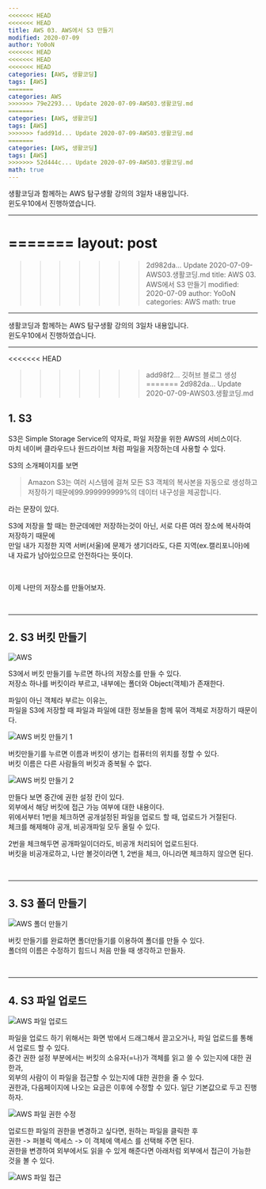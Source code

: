 ```yaml
---
<<<<<<< HEAD
<<<<<<< HEAD
title: AWS 03. AWS에서 S3 만들기
modified: 2020-07-09
author: Yo0oN
<<<<<<< HEAD
<<<<<<< HEAD
<<<<<<< HEAD
categories: [AWS, 생활코딩]
tags: [AWS]
=======
categories: AWS
>>>>>>> 79e2293... Update 2020-07-09-AWS03.생활코딩.md
=======
categories: [AWS, 생활코딩]
tags: [AWS]
>>>>>>> fadd91d... Update 2020-07-09-AWS03.생활코딩.md
=======
categories: [AWS, 생활코딩]
tags: [AWS]
>>>>>>> 52d444c... Update 2020-07-09-AWS03.생활코딩.md
math: true
---
```


생활코딩과 함께하는 AWS 탐구생활 강의의 3일차 내용입니다.<br>
윈도우10에서 진행하였습니다.

<hr>

=======
layout: post
=======
>>>>>>> 2d982da... Update 2020-07-09-AWS03.생활코딩.md
title: AWS 03. AWS에서 S3 만들기
modified: 2020-07-09
author: Yo0oN
categories: AWS
math: true
---

생활코딩과 함께하는 AWS 탐구생활 강의의 3일차 내용입니다.<br>
윈도우10에서 진행하였습니다.

<hr>

<<<<<<< HEAD

>>>>>>> add98f2... 깃허브 블로그 생성
=======
>>>>>>> 2d982da... Update 2020-07-09-AWS03.생활코딩.md
## 1. S3

S3은 Simple Storage Service의 약자로, 파일 저장을 위한 AWS의 서비스이다.<br>
마치 네이버 클라우드나 원드라이브 처럼 파일을 저장하는데 사용할 수 있다.

S3의 소개페이지를 보면<br>

> Amazon S3는 여러 시스템에 걸쳐 모든 S3 객체의 복사본을 자동으로 생성하고 저장하기 때문에99.999999999%의 데이터 내구성을 제공합니다.

라는 문장이 있다.<br>

S3에 저장을 할 때는 한군데에만 저장하는것이 아닌, 서로 다른 여러 장소에 복사하여 저장하기 때문에<br>
만일 내가 지정한 지역 서버(서울)에 문제가 생기더라도, 다른 지역(ex.캘리포니아)에 내 자료가 남아있으므로 안전하다는 뜻이다.

<br>

이제 나만의 저장소를 만들어보자.

<br>

<hr>

## 2. S3 버킷 만들기

![AWS](/images/posts/AWS/03/01.jpg)

S3에서 버킷 만들기를 누르면 하나의 저장소를 만들 수 있다.<br>
저장소 하나를 버킷이라 부르고, 내부에는 폴더와 Object(객체)가 존재한다.


파일이 아닌 객체라 부르는 이유는,<br>
파일을 S3에 저장할 때 파일과 파일에 대한 정보들을 함께 묶어 객체로 저장하기 때문이다.


![AWS 버킷 만들기 1](/images/posts/AWS/03/02.jpg "AWS 버킷 만들기 1")

버킷만들기를 누르면 이름과 버킷이 생기는 컴퓨터의 위치를 정할 수 있다.<br>
버킷 이름은 다른 사람들의 버킷과 중복될 수 없다.<br>

![AWS 버킷 만들기 2](/images/posts/AWS/03/03.jpg "AWS 버킷 만들기 2")

만들다 보면 중간에 권한 설정 칸이 있다.<br>
외부에서 해당 버킷에 접근 가능 여부에 대한 내용이다.<br>
위에서부터 1번을 체크하면 공개설정된 파일을 업로드 할 때, 업로드가 거절된다.<br>
체크를 해제해야 공개, 비공개파일 모두 올릴 수 있다.

2번을 체크해두면 공개파일이더라도, 비공개 처리되어 업로드된다.<br>
버킷을 비공개로하고, 나만 볼것이라면 1, 2번을 체크, 아니라면 체크하지 않으면 된다.<br>

<br>

<hr>

## 3. S3 폴더 만들기

![AWS 폴더 만들기](/images/posts/AWS/03/04.jpg "AWS 폴더 만들기")

버킷 만들기를 완료하면 폴더만들기를 이용하여 폴더를 만들 수 있다.<br>
폴더의 이름은 수정하기 힘드니 처음 만들 때 생각하고 만들자.<br>

<br>

<hr>

## 4. S3 파일 업로드

![AWS 파일 업로드](/images/posts/AWS/03/05.jpg "AWS 파일 업로드")

파일을 업로드 하기 위해서는 화면 밖에서 드래그해서 끌고오거나, 파일 업로드를 통해서 업로드 할 수 있다.<br>
중간 권한 설정 부분에서는 버킷의 소유자(=나)가 객체를 읽고 쓸 수 있는지에 대한 권한과,<br>
외부의 사람이 이 파일을 접근할 수 있는지에 대한 권한을 줄 수 있다.<br>
권한과, 다음페이지에 나오는 요금은 이후에 수정할 수 있다. 일단 기본값으로 두고 진행하자.<br>

![AWS 파일 권한 수정](/images/posts/AWS/03/06.jpg "AWS 파일 권한 수정")

업로드한 파일의 권한을 변경하고 싶다면, 원하는 파일을 클릭한 후<br>
권한 -> 퍼블릭 액세스 -> 이 객체에 액세스 를 선택해 주면 된다.<br>
권한을 변경하여 외부에서도 읽을 수 있게 해준다면 아래처럼 외부에서 접근이 가능한 것을 볼 수 있다.

![AWS 파일 접근](/images/posts/AWS/03/07.png "AWS 파일 외부 접근")
